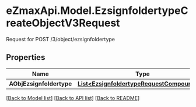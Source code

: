 # eZmaxApi.Model.EzsignfoldertypeCreateObjectV3Request
Request for POST /3/object/ezsignfoldertype

## Properties

Name | Type | Description | Notes
------------ | ------------- | ------------- | -------------
**AObjEzsignfoldertype** | [**List&lt;EzsignfoldertypeRequestCompoundV3&gt;**](EzsignfoldertypeRequestCompoundV3.md) |  | 

[[Back to Model list]](../README.md#documentation-for-models) [[Back to API list]](../README.md#documentation-for-api-endpoints) [[Back to README]](../README.md)

